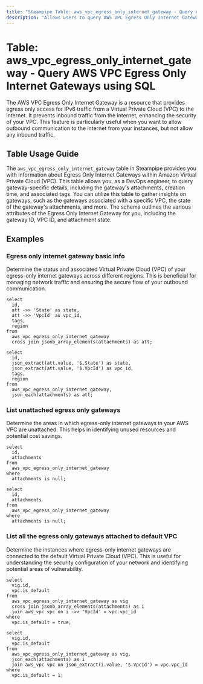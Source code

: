 ```yaml
---
title: "Steampipe Table: aws_vpc_egress_only_internet_gateway - Query AWS VPC Egress Only Internet Gateways using SQL"
description: "Allows users to query AWS VPC Egress Only Internet Gateways, which provide egress only access for IPv6 traffic from the VPC to the internet."
---
```


# Table: aws_vpc_egress_only_internet_gateway - Query AWS VPC Egress Only Internet Gateways using SQL

The AWS VPC Egress Only Internet Gateway is a resource that provides egress only access for IPv6 traffic from a Virtual Private Cloud (VPC) to the internet. It prevents inbound traffic from the internet, enhancing the security of your VPC. This feature is particularly useful when you want to allow outbound communication to the internet from your instances, but not allow any inbound traffic.

## Table Usage Guide

The `aws_vpc_egress_only_internet_gateway` table in Steampipe provides you with information about Egress Only Internet Gateways within Amazon Virtual Private Cloud (VPC). This table allows you, as a DevOps engineer, to query gateway-specific details, including the gateway's attachments, creation time, and associated tags. You can utilize this table to gather insights on gateways, such as the gateways associated with a specific VPC, the state of the gateway's attachments, and more. The schema outlines the various attributes of the Egress Only Internet Gateway for you, including the gateway ID, VPC ID, and attachment state.

## Examples

### Egress only internet gateway basic info
Determine the status and associated Virtual Private Cloud (VPC) of your egress-only internet gateways across different regions. This is beneficial for managing network traffic and ensuring the secure flow of your outbound communication.

```sql+postgres
select
  id,
  att ->> 'State' as state,
  att ->> 'VpcId' as vpc_id,
  tags,
  region
from
  aws_vpc_egress_only_internet_gateway
  cross join jsonb_array_elements(attachments) as att;
```

```sql+sqlite
select
  id,
  json_extract(att.value, '$.State') as state,
  json_extract(att.value, '$.VpcId') as vpc_id,
  tags,
  region
from
  aws_vpc_egress_only_internet_gateway,
  json_each(attachments) as att;
```

### List unattached egress only gateways
Determine the areas in which egress-only internet gateways in your AWS VPC are unattached. This helps in identifying unused resources and potential cost savings.

```sql+postgres
select
  id,
  attachments
from
  aws_vpc_egress_only_internet_gateway
where
  attachments is null;
```

```sql+sqlite
select
  id,
  attachments
from
  aws_vpc_egress_only_internet_gateway
where
  attachments is null;
```


### List all the egress only gateways attached to default VPC
Determine the instances where egress-only internet gateways are connected to the default Virtual Private Cloud (VPC). This is useful for understanding the security configuration of your network and identifying potential areas of vulnerability.

```sql+postgres
select
  vig.id,
  vpc.is_default
from
  aws_vpc_egress_only_internet_gateway as vig
  cross join jsonb_array_elements(attachments) as i
  join aws_vpc vpc on i ->> 'VpcId' = vpc.vpc_id
where
  vpc.is_default = true;
```

```sql+sqlite
select
  vig.id,
  vpc.is_default
from
  aws_vpc_egress_only_internet_gateway as vig,
  json_each(attachments) as i
  join aws_vpc vpc on json_extract(i.value, '$.VpcId') = vpc.vpc_id
where
  vpc.is_default = 1;
```
